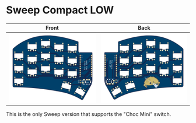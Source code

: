 # Sweep Compact LOW
| Front | Back |
| :---: | :---: |
| ![front](/gallery/sweep-compact-low/front.png) | ![back](/gallery/sweep-compact-low/back.png) |

This is the only Sweep version that supports the "Choc Mini" switch.
